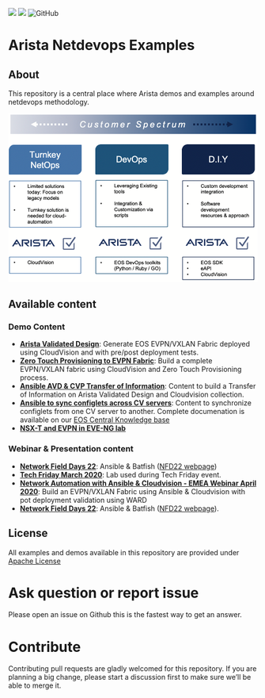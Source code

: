 ![](https://img.shields.io/badge/Arista-CVP%20Automation-blue) ![](https://img.shields.io/badge/Arista-EOS%20Automation-blue) ![GitHub](https://img.shields.io/github/license/aristanetworks/netdevops-examples)

# Arista Netdevops Examples

## About

This repository is a central place where Arista demos and examples around netdevops methodology.

<p align="center">
    <img src="media/figure-1-arista-automation.png" width="600"/>
</p>

## Available content

### Demo Content

- [__Arista Validated Design__](ansible/avd-evpn-l3ls-1/): Generate EOS EVPN/VXLAN Fabric deployed using CloudVision and with pre/post deployment tests.
- [__Zero Touch Provisioning to EVPN Fabric__](ansible/ztp-avd-cvp): Build a complete EVPN/VXLAN fabric using CloudVision and Zero Touch Provisioning process.
- [__Ansible AVD & CVP Transfer of Information__](ansible/avd-cvp-toi): Content to build a Transfer of Information on Arista Validated Design and Cloudvision collection.
- [__Ansible to sync configlets across CV servers__](ansible/ansible-sync-configlets): Content to synchronize configlets from one CV server to another. Complete documenation is available on our [EOS Central Knowledge base](https://eos.arista.com/synchronising-cloudvision-portal-configlets-with-ansible/)
- [__NSX-T and EVPN in EVE-NG lab__](virtual_lab/nsxt-evpn-eveng-lab/)

### Webinar & Presentation content

- [__Network Field Days 22__](demo/ansible-batfish-cv-nfd22/): Ansible & Batfish ([NFD22 webpage](https://techfieldday.com/appearance/arista-networks-presents-at-networking-field-day-22/))
- [__Tech Friday March 2020__](demo/tech-friday-march2020/): Lab used during Tech Friday event.
- [__Network Automation with Ansible & Cloudvision - EMEA Webinar April 2020__](demo/emea-2020-ansible-cvp-automation): Build an EVPN/VXLAN Fabric using Ansible & Cloudvision with pot deployment validation using WARD
- [__Network Field Days 22__](demo/ansible-batfish-cv-nfd22/): Ansible & Batfish ([NFD22 webpage](https://techfieldday.com/appearance/arista-networks-presents-at-networking-field-day-22/)).

## License

All examples and demos available in this repository are provided under [Apache License](LICENSE)

# Ask question or report issue

Please open an issue on Github this is the fastest way to get an answer.

# Contribute

Contributing pull requests are gladly welcomed for this repository. If you are planning a big change, please start a discussion first to make sure we’ll be able to merge it.
